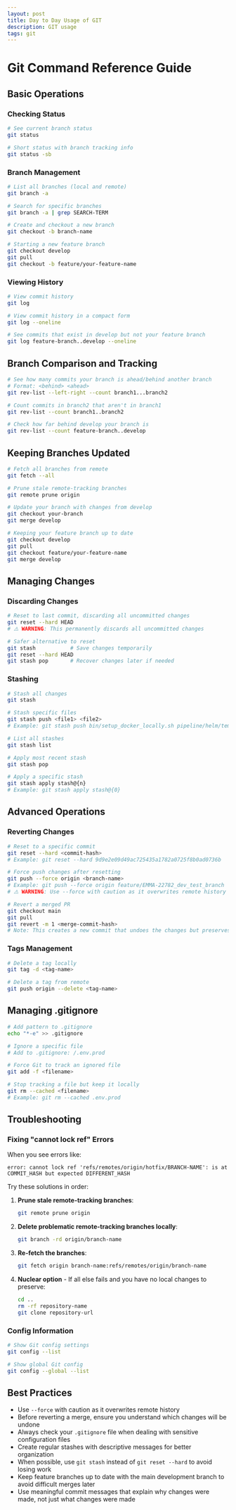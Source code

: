 ```yaml
---
layout: post
title: Day to Day Usage of GIT
description: GIT usage
tags: git
---
```


# Git Command Reference Guide

## Basic Operations

### Checking Status
```bash
# See current branch status
git status

# Short status with branch tracking info
git status -sb
```

### Branch Management

```bash
# List all branches (local and remote)
git branch -a

# Search for specific branches
git branch -a | grep SEARCH-TERM

# Create and checkout a new branch
git checkout -b branch-name

# Starting a new feature branch
git checkout develop
git pull
git checkout -b feature/your-feature-name
```

### Viewing History

```bash
# View commit history
git log

# View commit history in a compact form
git log --oneline

# See commits that exist in develop but not your feature branch
git log feature-branch..develop --oneline
```

## Branch Comparison and Tracking

```bash
# See how many commits your branch is ahead/behind another branch
# Format: <behind> <ahead>
git rev-list --left-right --count branch1...branch2

# Count commits in branch2 that aren't in branch1
git rev-list --count branch1..branch2

# Check how far behind develop your branch is
git rev-list --count feature-branch..develop
```

## Keeping Branches Updated

```bash
# Fetch all branches from remote
git fetch --all

# Prune stale remote-tracking branches
git remote prune origin

# Update your branch with changes from develop
git checkout your-branch
git merge develop

# Keeping your feature branch up to date
git checkout develop
git pull
git checkout feature/your-feature-name
git merge develop
```

## Managing Changes

### Discarding Changes

```bash
# Reset to last commit, discarding all uncommitted changes
git reset --hard HEAD
# ⚠️ WARNING: This permanently discards all uncommitted changes

# Safer alternative to reset
git stash           # Save changes temporarily
git reset --hard HEAD
git stash pop       # Recover changes later if needed
```

### Stashing

```bash
# Stash all changes
git stash

# Stash specific files
git stash push <file1> <file2>
# Example: git stash push bin/setup_docker_locally.sh pipeline/helm/templates/configmap-env-file.yaml

# List all stashes
git stash list

# Apply most recent stash
git stash pop

# Apply a specific stash
git stash apply stash@{n}
# Example: git stash apply stash@{0}
```

## Advanced Operations

### Reverting Changes

```bash
# Reset to a specific commit
git reset --hard <commit-hash>
# Example: git reset --hard 9d9e2e09d49ac725435a1782a0725f8b0ad0736b

# Force push changes after resetting
git push --force origin <branch-name>
# Example: git push --force origin feature/EMMA-22782_dev_test_branch
# ⚠️ WARNING: Use --force with caution as it overwrites remote history

# Revert a merged PR
git checkout main
git pull
git revert -m 1 <merge-commit-hash>
# Note: This creates a new commit that undoes the changes but preserves history
```

### Tags Management

```bash
# Delete a tag locally
git tag -d <tag-name>

# Delete a tag from remote
git push origin --delete <tag-name>
```

## Managing .gitignore

```bash
# Add pattern to .gitignore
echo "*-e" >> .gitignore

# Ignore a specific file
# Add to .gitignore: /.env.prod

# Force Git to track an ignored file
git add -f <filename>

# Stop tracking a file but keep it locally
git rm --cached <filename>
# Example: git rm --cached .env.prod
```

## Troubleshooting

### Fixing "cannot lock ref" Errors

When you see errors like:
```
error: cannot lock ref 'refs/remotes/origin/hotfix/BRANCH-NAME': is at COMMIT_HASH but expected DIFFERENT_HASH
```

Try these solutions in order:

1. **Prune stale remote-tracking branches**:
   ```bash
   git remote prune origin
   ```

2. **Delete problematic remote-tracking branches locally**:
   ```bash
   git branch -rd origin/branch-name
   ```

3. **Re-fetch the branches**:
   ```bash
   git fetch origin branch-name:refs/remotes/origin/branch-name
   ```

4. **Nuclear option** - If all else fails and you have no local changes to preserve:
   ```bash
   cd ..
   rm -rf repository-name
   git clone repository-url
   ```

### Config Information

```bash
# Show Git config settings
git config --list

# Show global Git config
git config --global --list
```

## Best Practices

- Use `--force` with caution as it overwrites remote history
- Before reverting a merge, ensure you understand which changes will be undone
- Always check your `.gitignore` file when dealing with sensitive configuration files
- Create regular stashes with descriptive messages for better organization
- When possible, use `git stash` instead of `git reset --hard` to avoid losing work
- Keep feature branches up to date with the main development branch to avoid difficult merges later
- Use meaningful commit messages that explain why changes were made, not just what changes were made
